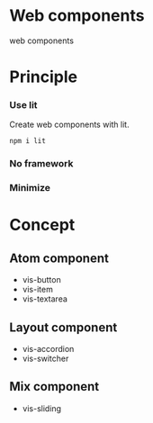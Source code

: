 # Web components

web components

# Principle

### Use lit

Create web components with lit.

```
npm i lit
```

### No framework

### Minimize

# Concept

## Atom component

- vis-button
- vis-item
- vis-textarea

## Layout component

- vis-accordion
- vis-switcher

## Mix component

- vis-sliding
